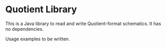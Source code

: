 # Quotient Library

This is a Java library to read and write Quotient-format schematics. It has
no dependencies.

Usage examples to be written.
